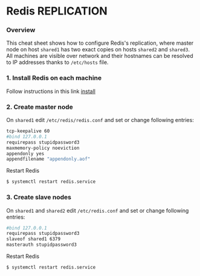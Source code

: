# Redis REPLICATION
### Overview
This cheat sheet shows how to configure Redis's replication, where master node on host ```shared1``` has two exact copies on hosts ```shared2``` and ```shared3```. All machines are visible over network and their hostnames can be resolved to IP addresses thanks to ```/etc/hosts``` file.
### 1. Install Redis on each machine
Follow instructions in this link [install]
### 2. Create master node
On ```shared1``` edit ```/etc/redis/redis.conf``` and set or change following entries:
```sh
tcp-keepalive 60
#bind 127.0.0.1
requirepass stupidpassword3
maxmemory-policy noeviction
appendonly yes
appendfilename "appendonly.aof"
```
Restart Redis
```sh
$ systemctl restart redis.service
```
### 3. Create slave nodes
On ```shared1``` and ```shared2``` edit ```/etc/redis.conf``` and set or change following entries:
```sh
#bind 127.0.0.1
requirepass stupidpassword3
slaveof shared1 6379
masterauth stupidpassword3
```
Restart Redis
```sh
$ systemctl restart redis.service
```


[install]: <https://github.com/gitarte/CHEAT-SHEET/blob/master/redis/install.md>
